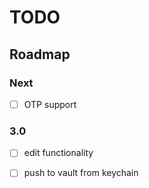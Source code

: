# TODO

## Roadmap

### Next

- [ ] OTP support

### 3.0

- [ ] edit functionality
- [ ] push to vault from keychain

